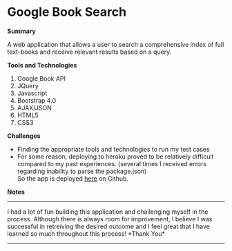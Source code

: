 # Google Book Search

**Summary**

A web application that allows a user to search a comprehensive index of full text-books and receive relevant results based on a query.

**Tools and Technologies**
1. Google Book API
2. JQuery
3. Javascript
4. Bootstrap 4.0
5. AJAX/JSON
5. HTML5
6. CSS3


**Challenges**
- Finding the appropriate tools and technologies to run my test cases
- For some reason, deploying to heroku proved to be relatively difficult compared to my past experiences. (several times I received errors regarding inability to parse the package.json)  
So the app is deployed <a href="https://grandsuccess87.github.io/GoogleBookSearch/">here</a> on Github.

**Notes**
<hr>
I had a lot of fun building this application and challenging myself in the process.  Although there is always room for improvement, I believe I was successful in retreiving the desired outcome and I feel great that I have learned so much throughout this process!
*Thank You* 

<hr>
<!-- 
**Home Page**
![Homepage](/images/image1.jpg)
<!-[GitHub Logo](/images/logo.png) -->

<!-- <hr> -->

<!-- **Search Query with Title** -->
<!-- ![Homepage](/images/GBS_Image2.png)

![Homepage](/images/GBS_Image2b.png)

![Homepage](/images/GBS_Image2c.png) -->
<!-- 

<hr>

**Search Query with Author**
![Homepage](/images/GBS_Image3.png)

![Homepage](/images/GBS_Image3b.png)

 -->
<!-- <hr>

**Search Query with Topic**
![Homepage](/images/GBS_Image4.png)

![Homepage](/images/GBS_Image4b.png)
 --> 